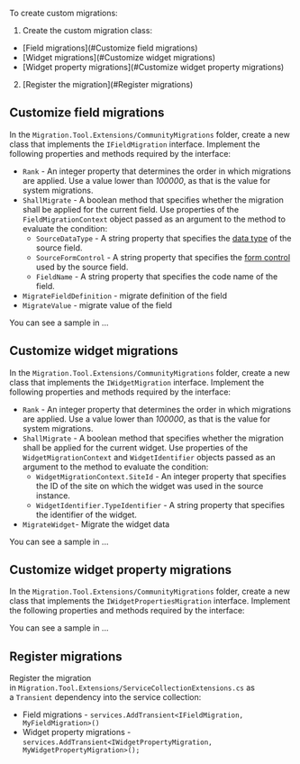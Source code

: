 To create custom migrations:

1. Create the custom migration class:
  - [Field migrations](#Customize field migrations)
  - [Widget migrations](#Customize widget migrations)
  - [Widget property migrations](#Customize widget property migrations)
2. [Register the migration](#Register migrations)

## Customize field migrations

In the `Migration.Tool.Extensions/CommunityMigrations` folder, create a new class that implements the `IFieldMigration` interface. Implement the following properties and methods required by the interface:

- `Rank` - An integer property that determines the order in which migrations are applied. Use a value lower than *100000*, as that is the value for system migrations.
- `ShallMigrate` - A boolean method that specifies whether the migration shall be applied for the current field. Use properties of the `FieldMigrationContext` object passed as an argument to the method to evaluate the condition:
  - `SourceDataType` - A string property that specifies the [data type](https://docs.kentico.com/x/coJwCg) of the source field.
  - `SourceFormControl` - A string property that specifies the [form control](https://docs.kentico.com/x/lAyRBg) used by the source field.
  - `FieldName` - A string property that specifies the code name of the field.
- `MigrateFieldDefinition` - migrate definition of the field
- `MigrateValue` - migrate value of the field

You can see a sample in ...

## Customize widget migrations

In the `Migration.Tool.Extensions/CommunityMigrations` folder, create a new class that implements the `IWidgetMigration` interface. Implement the following properties and methods required by the interface:

- `Rank` - An integer property that determines the order in which migrations are applied. Use a value lower than *100000*, as that is the value for system migrations.
- `ShallMigrate` - A boolean method that specifies whether the migration shall be applied for the current widget. Use properties of the `WidgetMigrationContext` and `WidgetIdentifier` objects passed as an argument to the method to evaluate the condition:
  - `WidgetMigrationContext.SiteId` - An integer property that specifies the ID of the site on which the widget was used in the source instance.
  - `WidgetIdentifier.TypeIdentifier` - A string property that specifies the identifier of the widget.
- `MigrateWidget`- Migrate the widget data

You can see a sample in ...

## Customize widget property migrations

In the `Migration.Tool.Extensions/CommunityMigrations` folder, create a new class that implements the `IWidgetPropertiesMigration` interface. Implement the following properties and methods required by the interface:

You can see a sample in ...

## Register migrations

Register the migration in `Migration.Tool.Extensions/ServiceCollectionExtensions.cs` as a `Transient` dependency into the service collection:

- Field migrations - `services.AddTransient<IFieldMigration, MyFieldMigration>()`
- Widget property migrations - `services.AddTransient<IWidgetPropertyMigration, MyWidgetPropertyMigration>();`